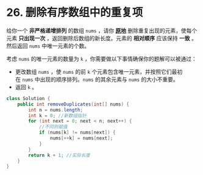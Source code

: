 # 26. 删除有序数组中的重复项

给你一个 **非严格递增排列** 的数组 `nums` ，请你 **[原地](http://baike.baidu.com/item/%E5%8E%9F%E5%9C%B0%E7%AE%97%E6%B3%95)** 删除重复出现的元素，使每个元素 **只出现一次** ，返回删除后数组的新长度。元素的 **相对顺序** 应该保持 **一致** 。然后返回 `nums` 中唯一元素的个数。

考虑 `nums` 的唯一元素的数量为 `k` ，你需要做以下事情确保你的题解可以被通过：

- 更改数组 `nums` ，使 `nums` 的前 `k` 个元素包含唯一元素，并按照它们最初在 `nums` 中出现的顺序排列。`nums` 的其余元素与 `nums` 的大小不重要。
- 返回 `k` 。

```java
class Solution {
    public int removeDuplicates(int[] nums) {
        int n = nums.length;
        int k = 0; //新数组指针
        for (int next = 0; next < n; next++) {
            //不同则赋值
            if (nums[k] != nums[next]) {
                nums[++k] = nums[next];
            }
        }
        return k + 1; //实际长度
    }
}
```
